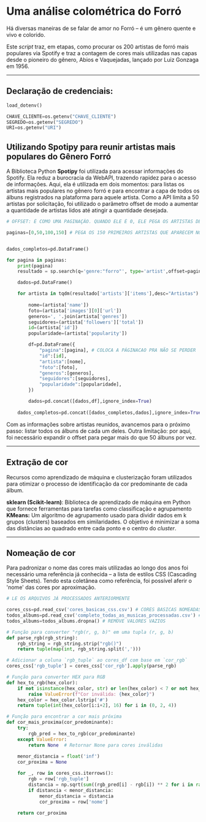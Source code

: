 # **Uma análise colométrica do Forró**

Há diversas maneiras de se falar de amor no Forró – é um gênero quente e vivo e colorido.

Este _script_ traz, em etapas, como procurar os 200 artistas de forró mais populares via Spotify e traz a contagem de cores mais utilizadas nas capas desde o pioneiro do gênero, Abios e Vaquejadas, lançado por Luiz Gonzaga em 1956.
<hr>

## Declaração de credenciais: 

```python
load_dotenv()

CHAVE_CLIENTE=os.getenv("CHAVE_CLIENTE")
SEGREDO=os.getenv("SEGREDO")
URI=os.getenv("URI")
```

## Utilizando Spotipy para reunir artistas mais populares do Gênero Forró

A Biblioteca Python **Spotipy** foi utilizada para acessar informações do Spotify. Ela reduz a burocracia da WebAPI, trazendo rapidez para o acesso de informações. Aqui, ela é utilizada em dois momentos: para listas os artistas mais populares no gênero forró e para encontrar a capa de todos os álbuns registrados na plataforma para aquele artista. Como a API limita a 50 artistas por solicitação, foi utilizado o parâmetro offset de modo a aumentar a quantidade de artistas lidos até atingir a quantidade desejada. 

```python
# OFFSET: É COMO UMA PAGINAÇÃO. QUANDO ELE É 0, ELE PEGA OS ARTISTAS DE 0 A 50. QUANDO É 50, PEGA OS PRÓXIMOS 50 (50 A 100)

paginas=[0,50,100,150] # PEGA OS 150 PRIMEIROS ARTISTAS QUE APARECEM NO SPOTIFY PARA PESQUISA "FORRÓ"


dados_completos=pd.DataFrame()

for pagina in paginas:
    print(pagina)
    resultado = sp.search(q='genre:"forro"', type='artist',offset=pagina,limit=50)

    dados=pd.DataFrame()

    for artista in tqdm(resultado['artists']['items'],desc="Artistas"):
       
        nome=(artista['name'])
        foto=(artista['images'][0]['url'])
        generos=', '.join(artista['genres'])
        seguidores=(artista['followers']['total'])
        id=(artista['id'])
        popularidade=(artista['popularity'])

        df=pd.DataFrame({
            "pagina":[pagina], # COLOCA A PÁGINACAO PRA NÃO SE PERDER
            "id":[id],
            "artista":[nome],
            "foto":[foto],
            "generos":[generos],
            "seguidores":[seguidores],
            "popularidade":[popularidade],
        })

        dados=pd.concat([dados,df],ignore_index=True)
    
    dados_completos=pd.concat([dados_completos,dados],ignore_index=True)
```

Com as informações sobre artistas reunidos, avancemos para o próximo passo: listar todos os álbuns de cada um deles. Outra limitação: por aqui, foi necessário expandir o offset para pegar mais do que 50 álbuns por vez. 

<hr>

## Extração de cor 
Recursos como aprendizado de máquina e clusterização foram utilizados para otimizar o processo de identificação da cor predominante de cada álbum.

**sklearn (Scikit-learn)**: Biblioteca de aprendizado de máquina em Python que fornece ferramentas para tarefas como classificação e agrupamento
**KMeans:** Um algoritmo de agrupamento usado para dividir dados em k grupos (clusters) baseados em similaridades. O objetivo é minimizar a soma das distâncias ao quadrado entre cada ponto e o centro do _cluster_.

<hr>

## Nomeação de cor

Para padronizar o nome das cores mais utilizadas ao longo dos anos foi necessário uma referência já conhecida – a lista de estilos CSS (Cascading Style Sheets). Tendo esta coletânea como referência, foi possível aferir o 'nome' das cores por aproximação. 

```python
# LE OS ARQUIVOS JÁ PROCESSADOS ANTERIORMENTE

cores_css=pd.read_csv('cores_basicas_css.csv') # CORES BASICAS NOMEADAS DO CSS
todos_albums=pd.read_csv('completo_todas_as_musicas_processadas.csv') # DF COM ALBUMS PROCESSADOS
todos_albums=todos_albums.dropna() # REMOVE VALORES VAZIOS

# Função para converter "rgb(r, g, b)" em uma tupla (r, g, b)
def parse_rgb(rgb_string):
    rgb_string = rgb_string.strip("rgb()")
    return tuple(map(int, rgb_string.split(',')))

# Adicionar a coluna `rgb_tuple` ao cores_df com base em `cor_rgb`
cores_css['rgb_tuple'] = cores_css['cor_rgb'].apply(parse_rgb)

# Função para converter HEX para RGB
def hex_to_rgb(hex_color):
    if not isinstance(hex_color, str) or len(hex_color) < 7 or not hex_color.startswith('#'):
        raise ValueError(f"Cor inválida: {hex_color}")
    hex_color = hex_color.lstrip('#')
    return tuple(int(hex_color[i:i+2], 16) for i in (0, 2, 4))

# Função para encontrar a cor mais próxima
def cor_mais_proxima(cor_predominante):
    try:
        rgb_pred = hex_to_rgb(cor_predominante)
    except ValueError:
        return None  # Retornar None para cores inválidas
    
    menor_distancia = float('inf')
    cor_proxima = None

    for _, row in cores_css.iterrows():
        rgb = row['rgb_tuple']
        distancia = np.sqrt(sum((rgb_pred[i] - rgb[i]) ** 2 for i in range(3)))
        if distancia < menor_distancia:
            menor_distancia = distancia
            cor_proxima = row['nome']
    
    return cor_proxima
```
